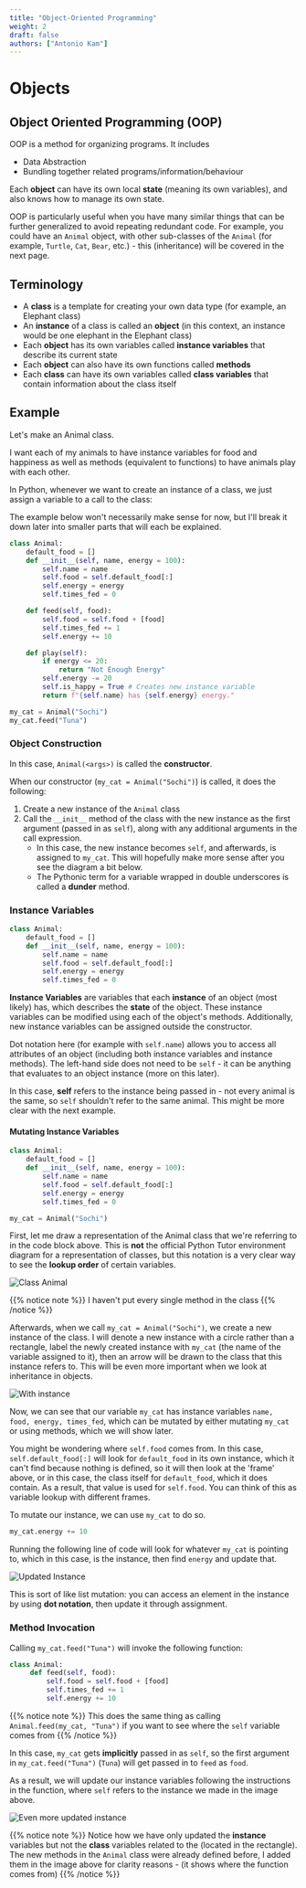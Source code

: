 ```yaml
---
title: "Object-Oriented Programming"
weight: 2
draft: false
authors: ["Antonio Kam"]
---
```


# Objects

## Object Oriented Programming (OOP)

OOP is a method for organizing programs. It includes

- Data Abstraction
- Bundling together related programs/information/behaviour

Each **object** can have its own local **state** (meaning its own variables), and also knows how to manage its own state.

OOP is particularly useful when you have many similar things that can be further generalized to avoid repeating redundant code. For example, you could have an `Animal` object, with other sub-classes of the `Animal` (for example, `Turtle`, `Cat`, `Bear`, etc.) - this (inheritance) will be covered in the next page.

## Terminology

- A **class** is a template for creating your own data type (for example, an Elephant class)
- An **instance** of a class is called an **object** (in this context, an instance would be one elephant in the Elephant class)
- Each **object** has its own variables called **instance variables** that describe its current state
- Each **object** can also have its own functions called **methods**
- Each **class** can have its own variables called **class variables** that contain information about the class itself

## Example

Let's make an Animal class.

I want each of my animals to have instance variables for food and happiness as well as methods (equivalent to functions) to have animals play with each other.

In Python, whenever we want to create an instance of a class, we just assign a variable to a call to the class:

The example below won't necessarily make sense for now, but I'll break it down later into smaller parts that will each be explained.

```python
class Animal:
    default_food = []
    def __init__(self, name, energy = 100):
        self.name = name
        self.food = self.default_food[:]
        self.energy = energy
        self.times_fed = 0

    def feed(self, food):
        self.food = self.food + [food]
        self.times_fed += 1
        self.energy += 10

    def play(self):
        if energy <= 20:
            return "Not Enough Energy"
        self.energy -= 20
        self.is_happy = True # Creates new instance variable
        return f"{self.name} has {self.energy} energy."

my_cat = Animal("Sochi")
my_cat.feed("Tuna")
```

### Object Construction

In this case, `Animal(<args>)` is called the **constructor**.

When our constructor (`my_cat = Animal("Sochi")`) is called, it does the following:

1. Create a new instance of the `Animal` class
2. Call the `__init__` method of the class with the new instance as the first argument (passed in as `self`), along with any additional arguments in the call expression.
   - In this case, the new instance becomes `self`, and afterwards, is assigned to `my_cat`. This will hopefully make more sense after you see the diagram a bit below.
   - The Pythonic term for a variable wrapped in double underscores is called a **dunder** method.

### Instance Variables

```python
class Animal:
    default_food = []
    def __init__(self, name, energy = 100):
        self.name = name
        self.food = self.default_food[:]
        self.energy = energy
        self.times_fed = 0
```

**Instance Variables** are variables that each **instance** of an object (most likely) has, which describes the **state** of the object. These instance variables can be modified using each of the object's methods. Additionally, new instance variables can be assigned outside the constructor.

Dot notation here (for example with `self.name`) allows you to access all attributes of an object (including both instance variables and instance methods). The left-hand side does not need to be `self` - it can be anything that evaluates to an object instance (more on this later).

In this case, **self** refers to the instance being passed in - not every animal is the same, so `self` shouldn't refer to the same animal. This might be more clear with the next example.

#### Mutating Instance Variables

```python
class Animal:
    default_food = []
    def __init__(self, name, energy = 100):
        self.name = name
        self.food = self.default_food[:]
        self.energy = energy
        self.times_fed = 0

my_cat = Animal("Sochi")
```

First, let me draw a representation of the Animal class that we're referring to in the code block above. This is **not** the official Python Tutor environment diagram for a representation of classes, but this notation is a very clear way to see the **lookup order** of certain variables.

![Class Animal](https://i.imgur.com/mA2YUZR.png)

{{% notice note %}}
I haven't put every single method in the class 
{{% /notice %}}

Afterwards, when we call `my_cat = Animal("Sochi")`, we create a new instance of the class. I will denote a new instance with a circle rather than a rectangle, label the newly created instance with `my_cat` (the name of the variable assigned to it), then an arrow will be drawn to the class that this instance refers to. This will be even more important when we look at inheritance in objects.

![With instance](https://i.imgur.com/bvKwZS8.png)

Now, we can see that our variable `my_cat` has instance variables `name, food, energy, times_fed`, which can be mutated by either mutating `my_cat` or using methods, which we will show later.

You might be wondering where `self.food` comes from. In this case, `self.default_food[:]` will look for `default_food` in its own instance, which it can't find because nothing is defined, so it will then look at the 'frame' above, or in this case, the class itself for `default_food`, which it does contain. As a result, that value is used for `self.food`. You can think of this as variable lookup with different frames.

To mutate our instance, we can use `my_cat` to do so.

```python
my_cat.energy += 10
```

Running the following line of code will look for whatever `my_cat` is pointing to, which in this case, is the instance, then find `energy` and update that.

![Updated Instance](https://i.imgur.com/4FccVEA.png)

This is sort of like list mutation: you can access an element in the instance by using **dot notation**, then update it through assignment.

### Method Invocation

Calling `my_cat.feed("Tuna")` will invoke the following function:

```python
class Animal:
     def feed(self, food):
         self.food = self.food + [food]
         self.times_fed += 1
         self.energy += 10
```

{{% notice note %}}
This does the same thing as calling `Animal.feed(my_cat, "Tuna")` if you want to see where the `self` variable comes from
{{% /notice %}}

In this case, `my_cat` gets **implicitly** passed in as `self`, so the first argument in `my_cat.feed("Tuna")` (`Tuna`) will get passed in to `feed` as `food`.

As a result, we will update our instance variables following the instructions in the function, where `self` refers to the instance we made in the image above.

![Even more updated instance](https://i.imgur.com/To8ruMM.png)

{{% notice note %}}
Notice how we have only updated the **instance** variables but not the **class** variables related to the (located in the rectangle). The new methods in the `Animal` class were already defined before, I added them in the image above for clarity reasons - (it shows where the function comes from)
{{% /notice %}}
